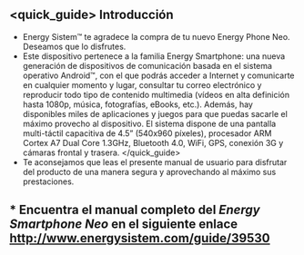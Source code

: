 ## <quick_guide> Introducción

* Energy Sistem™ te agradece la compra de tu nuevo Energy Phone Neo. Deseamos que lo disfrutes.
* Este dispositivo pertenece a la familia Energy Smartphone: una nueva generación de dispositivos de comunicación
basada en el sistema operativo Android™, con el que podrás acceder a Internet y comunicarte en cualquier
momento y lugar, consultar tu correo electrónico y reproducir todo tipo de contenido multimedia (vídeos en alta
definición hasta 1080p, música, fotografías, eBooks, etc.).
Además, hay disponibles miles de aplicaciones y juegos para que puedas sacarle el máximo provecho al
dispositivo.
El sistema dispone de una pantalla multi-táctil capacitiva de 4.5” (540x960 píxeles), procesador ARM Cortex
A7 Dual Core 1.3GHz, Bluetooth 4.0, WiFi, GPS, conexión 3G y cámaras frontal y trasera.
</quick_guide>
* Te aconsejamos que leas el presente manual de usuario para disfrutar del producto de una manera segura y
aprovechando al máximo sus prestaciones.


## <unique> * Encuentra el manual completo del *Energy Smartphone Neo* en el siguiente enlace  http://www.energysistem.com/guide/39530
